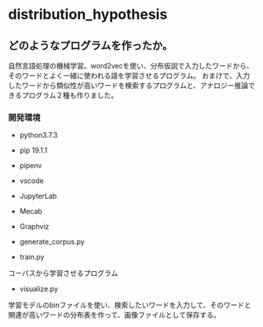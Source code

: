 # distribution_hypothesis

## どのようなプログラムを作ったか。

自然言語処理の機械学習。word2vecを使い、分布仮説で入力したワードから、そのワードとよく一緒に使われる語を学習させるプログラム。
おまけで、入力したワードから類似性が高いワードを検索するプログラムと、アナロジー推論できるプログラム２種も作りました。


### 開発環境
- python3.7.3
- pip 19.1.1
- pipenv
- vscode
- JupyterLab
- Mecab
- Graphviz

- generate_corpus.py



- train.py

コーパスから学習させるプログラム

- visualize.py

学習モデルのbinファイルを使い、検索したいワードを入力して、そのワードと関連が高いワードの分布表を作って、画像ファイルとして保存する。


